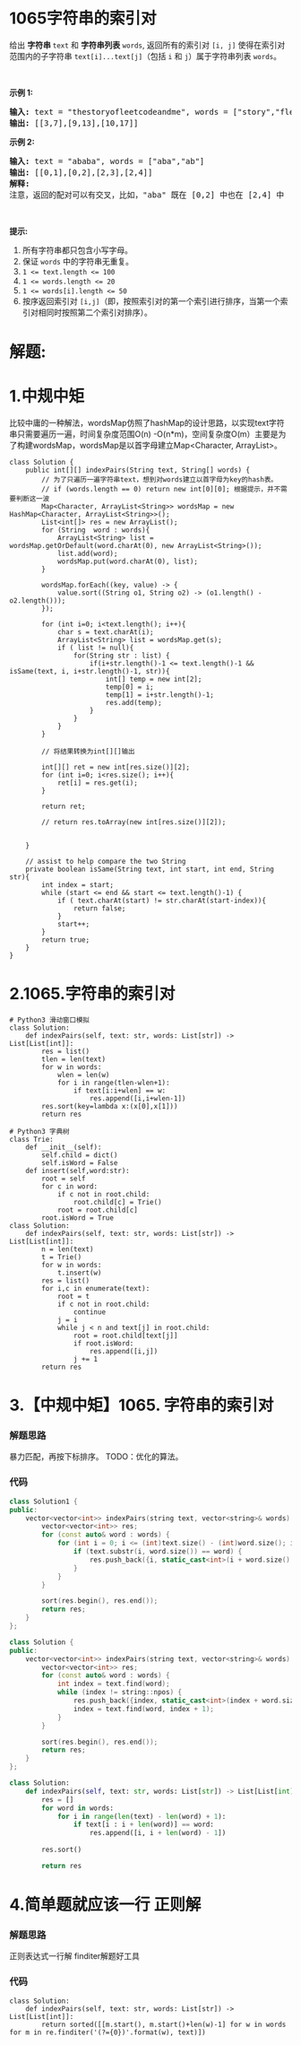 # 1065字符串的索引对
<p>给出&nbsp;<strong>字符串 </strong><code>text</code> 和&nbsp;<strong>字符串列表</strong> <code>words</code>, 返回所有的索引对 <code>[i, j]</code> 使得在索引对范围内的子字符串 <code>text[i]...text[j]</code>（包括&nbsp;<code>i</code>&nbsp;和&nbsp;<code>j</code>）属于字符串列表 <code>words</code>。</p>

<p>&nbsp;</p>

<p><strong>示例 1:</strong></p>

<pre><strong>输入: </strong>text = &quot;thestoryofleetcodeandme&quot;, words = [&quot;story&quot;,&quot;fleet&quot;,&quot;leetcode&quot;]
<strong>输出: </strong>[[3,7],[9,13],[10,17]]
</pre>

<p><strong>示例 2:</strong></p>

<pre><strong>输入: </strong>text = &quot;ababa&quot;, words = [&quot;aba&quot;,&quot;ab&quot;]
<strong>输出: </strong>[[0,1],[0,2],[2,3],[2,4]]
<strong>解释: 
</strong>注意，返回的配对可以有交叉，比如，&quot;aba&quot; 既在 [0,2] 中也在 [2,4] 中
</pre>

<p>&nbsp;</p>

<p><strong>提示:</strong></p>

<ol>
	<li>所有字符串都只包含小写字母。</li>
	<li>保证 <code>words</code> 中的字符串无重复。</li>
	<li><code>1 &lt;= text.length &lt;= 100</code></li>
	<li><code>1 &lt;= words.length &lt;= 20</code></li>
	<li><code>1 &lt;= words[i].length &lt;= 50</code></li>
	<li>按序返回索引对 <code>[i,j]</code>（即，按照索引对的第一个索引进行排序，当第一个索引对相同时按照第二个索引对排序）。</li>
</ol>
































# 解题:
# 1.中规中矩
比较中庸的一种解法，wordsMap仿照了hashMap的设计思路，以实现text字符串只需要遍历一遍，时间复杂度范围O(n) -O(n*m)，空间复杂度O(m）主要是为了构建wordsMap，wordsMap是以首字母建立Map<Character, ArrayList<String>>。
```
class Solution {
    public int[][] indexPairs(String text, String[] words) {
        // 为了只遍历一遍字符串text，想到对words建立以首字母为key的hash表。
        // if (words.length == 0) return new int[0][0]; 根据提示，并不需要判断这一波
        Map<Character, ArrayList<String>> wordsMap = new HashMap<Character, ArrayList<String>>();
        List<int[]> res = new ArrayList();
        for (String  word : words){
            ArrayList<String> list = wordsMap.getOrDefault(word.charAt(0), new ArrayList<String>());               
            list.add(word);
            wordsMap.put(word.charAt(0), list);
        }

        wordsMap.forEach((key, value) -> {
            value.sort((String o1, String o2) -> (o1.length() - o2.length()));
        });

        for (int i=0; i<text.length(); i++){
            char s = text.charAt(i);
            ArrayList<String> list = wordsMap.get(s); 
            if ( list != null){ 
                for(String str : list) {
                    if(i+str.length()-1 <= text.length()-1 && isSame(text, i, i+str.length()-1, str)){
                        int[] temp = new int[2];
                        temp[0] = i;
                        temp[1] = i+str.length()-1;
                        res.add(temp);
                    }
                }
            }
        }

        // 将结果转换为int[][]输出
         
        int[][] ret = new int[res.size()][2];
        for (int i=0; i<res.size(); i++){
            ret[i] = res.get(i);
        }

        return ret;
        
        // return res.toArray(new int[res.size()][2]);


    }

    // assist to help compare the two String 
    private boolean isSame(String text, int start, int end, String str){
        int index = start;
        while (start <= end && start <= text.length()-1) {
            if ( text.charAt(start) != str.charAt(start-index)){
                return false;
            }
            start++;
        }
        return true;
    }
}
```
# 2.1065.字符串的索引对
```python3
# Python3 滑动窗口模拟
class Solution:
    def indexPairs(self, text: str, words: List[str]) -> List[List[int]]:
        res = list()
        tlen = len(text)
        for w in words:
            wlen = len(w)
            for i in range(tlen-wlen+1):
                if text[i:i+wlen] == w:
                    res.append([i,i+wlen-1])
        res.sort(key=lambda x:(x[0],x[1]))
        return res

# Python3 字典树
class Trie:
    def __init__(self):
        self.child = dict()
        self.isWord = False
    def insert(self,word:str):
        root = self
        for c in word:
            if c not in root.child:
                root.child[c] = Trie()
            root = root.child[c]
        root.isWord = True
class Solution:
    def indexPairs(self, text: str, words: List[str]) -> List[List[int]]:
        n = len(text)
        t = Trie()
        for w in words:
            t.insert(w)
        res = list()
        for i,c in enumerate(text):
            root = t
            if c not in root.child:
                continue
            j = i
            while j < n and text[j] in root.child:
                root = root.child[text[j]]
                if root.isWord:
                    res.append([i,j])
                j += 1
        return res
```

# 3.【中规中矩】1065. 字符串的索引对
### 解题思路
暴力匹配，再按下标排序。
TODO：优化的算法。

### 代码

```cpp []
class Solution1 {
public:
    vector<vector<int>> indexPairs(string text, vector<string>& words) {
        vector<vector<int>> res;
        for (const auto& word : words) {
            for (int i = 0; i <= (int)text.size() - (int)word.size(); i++) {
                if (text.substr(i, word.size()) == word) {
                    res.push_back({i, static_cast<int>(i + word.size() - 1)});
                }
            }
        }

        sort(res.begin(), res.end());
        return res;
    }
};

class Solution {
public:
    vector<vector<int>> indexPairs(string text, vector<string>& words) {
        vector<vector<int>> res;
        for (const auto& word : words) {
            int index = text.find(word);
            while (index != string::npos) {
                res.push_back({index, static_cast<int>(index + word.size() - 1)});
                index = text.find(word, index + 1);
            }
        }

        sort(res.begin(), res.end());
        return res;
    }
};
```

```python []
class Solution:
    def indexPairs(self, text: str, words: List[str]) -> List[List[int]]:
        res = []
        for word in words:
            for i in range(len(text) - len(word) + 1):
                if text[i : i + len(word)] == word:
                    res.append([i, i + len(word) - 1])
        
        res.sort()

        return res
```
# 4.简单题就应该一行 正则解
### 解题思路

正则表达式一行解 finditer解题好工具

### 代码

```python3
class Solution:
    def indexPairs(self, text: str, words: List[str]) -> List[List[int]]:
        return sorted([[m.start(), m.start()+len(w)-1] for w in words for m in re.finditer('(?={0})'.format(w), text)]) 
```
